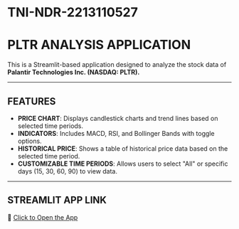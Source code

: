 # TNI-NDR-2213110527

# PLTR ANALYSIS APPLICATION

This is a Streamlit-based application designed to analyze the stock data of **Palantir Technologies Inc. (NASDAQ: PLTR).**

---

## FEATURES

- **PRICE CHART**: Displays candlestick charts and trend lines based on selected time periods.  
- **INDICATORS**: Includes MACD, RSI, and Bollinger Bands with toggle options.  
- **HISTORICAL PRICE**: Shows a table of historical price data based on the selected time period.  
- **CUSTOMIZABLE TIME PERIODS**: Allows users to select "All" or specific days (15, 30, 60, 90) to view data.  

---

## STREAMLIT APP LINK

🔗 [Click to Open the App](https://domonchayapon.streamlit.app/)